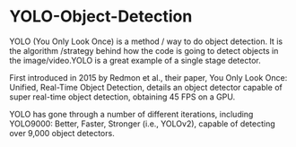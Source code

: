 # YOLO-Object-Detection
YOLO (You Only Look Once) is a method / way to do object detection. It is the algorithm /strategy behind how the code is going to detect objects in the image/video.YOLO is a great example of a single stage detector.

First introduced in 2015 by Redmon et al., their paper, You Only Look Once: Unified, Real-Time Object Detection, details an object detector capable of super real-time object detection, obtaining 45 FPS on a GPU.


YOLO has gone through a number of different iterations, including YOLO9000: Better, Faster, Stronger (i.e., YOLOv2), capable of detecting over 9,000 object detectors.

